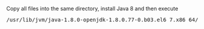 Copy all files into the same directory, install Java 8 and then execute

<pre>
/usr/lib/jvm/java-1.8.0-openjdk-1.8.0.77-0.b03.el6_7.x86_64/jre/bin/java  -Dlogging.config=logback.xml  -jar data-generator-1.1.0.jar
</pre>